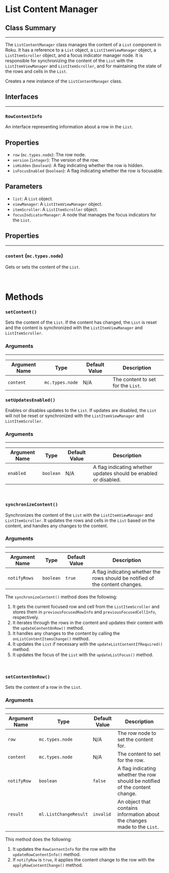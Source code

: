 # List Content Manager

## Class Summary
-------------

The `ListContentManager` class manages the content of a `List` component in Roku. It has a reference to a `List` object, a `ListItemViewManager` object, a `ListItemScroller` object, and a focus indicator manager node. It is responsible for synchronizing the content of the `List` with the `ListItemViewManager` and `ListItemScroller`, and for maintaining the state of the rows and cells in the `List`.

Creates a new instance of the `ListContentManager` class.


## Interfaces
----------

### `RowContentInfo`

An interface representing information about a row in the `List`.

## Properties

*   `row` (`mc.types.node`): The row node.
*   `version` (`integer`): The version of the row.
*   `isHidden` (`boolean`): A flag indicating whether the row is hidden.
*   `isFocusEnabled` (`boolean`): A flag indicating whether the row is focusable.



## Parameters

*   `list`: A `List` object.
*   `viewManager`: A `ListItemViewManager` object.
*   `itemScroller`: A `ListItemScroller` object.
*   `focusIndicatorManager`: A node that manages the focus indicators for the `List`.

## Properties
----------

### `content` (`mc.types.node`)

Gets or sets the content of the `List`.

<br/>

# Methods


### `setContent()`
Sets the content of the `List`. If the content has changed, the `List` is reset and the content is synchronized with the `ListItemViewManager` and `ListItemScroller`.

### Arguments
---------

| Argument Name | Type | Default Value | Description |
| ---| ---| ---| --- |
| `content` | `mc.types.node` | N/A | The content to set for the `List`. |


### `setUpdatesEnabled()`

Enables or disables updates to the `List`. If updates are disabled, the `List` will not be reset or synchronized with the `ListItemViewManager` and `ListItemScroller`.

### Arguments
---------

| Argument Name | Type | Default Value | Description |
| ---| ---| ---| --- |
| `enabled` | `boolean` | N/A | A flag indicating whether updates should be enabled or disabled. |



<br />

### `synchronizeContent()`

Synchronizes the content of the `List` with the `ListItemViewManager` and `ListItemScroller`. It updates the rows and cells in the `List` based on the content, and handles any changes to the content.

### Arguments
---------

| Argument Name | Type | Default Value | Description |
| ---| ---| ---| --- |
| `notifyRows` | `boolean` | `true` | A flag indicating whether the rows should be notified of the content changes. |



The `synchronizeContent()` method does the following:

1.  It gets the current focused row and cell from the `ListItemScroller` and stores them in `previousFocusedRowInfo` and `previousFocusedCellInfo`, respectively.
2.  It iterates through the rows in the content and updates their content with the `updateContentOnRow()` method.
3.  It handles any changes to the content by calling the `onListContentItemsChange()` method.
4.  It updates the `List` if necessary with the `updateListContentIfRequired()` method.
5.  It updates the focus of the `List` with the `updateListFocus()` method.

<br/>

### `setContentOnRow()`

Sets the content of a row in the `List`.

### Arguments
---------

| Argument Name | Type | Default Value | Description |
| ---| ---| ---| --- |
| `row` | `mc.types.node` | N/A | The row node to set the content for. |
| `content` | `mc.types.node` | N/A | The content to set for the row. |
| `notifyRow` | `boolean` | `false` | A flag indicating whether the row should be notified of the content change. |
| `result` | `ml.ListChangeResult` | `invalid` | An object that contains information about the changes made to the `List`. |

This method does the following:

1.  It updates the `RowContentInfo` for the row with the `updateRowContentInfo()` method.
2.  If `notifyRow` is `true`, it applies the content change to the row with the `applyRowContentChange()` method.